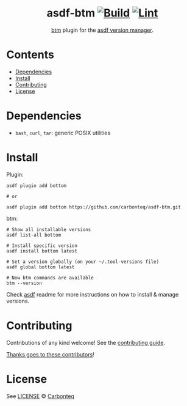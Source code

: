 <div align="center">

# asdf-btm [![Build](https://github.com/carbonteq/asdf-btm/actions/workflows/build.yml/badge.svg)](https://github.com/carbonteq/asdf-btm/actions/workflows/build.yml) [![Lint](https://github.com/carbonteq/asdf-btm/actions/workflows/lint.yml/badge.svg)](https://github.com/carbonteq/asdf-btm/actions/workflows/lint.yml)

[btm](https://github.com/ClementTsang/bottom) plugin for the [asdf version manager](https://asdf-vm.com).

</div>

# Contents

- [Dependencies](#dependencies)
- [Install](#install)
- [Contributing](#contributing)
- [License](#license)

# Dependencies

- `bash`, `curl`, `tar`: generic POSIX utilities

# Install

Plugin:

```shell
asdf plugin add bottom

# or

asdf plugin add bottom https://github.com/carbonteq/asdf-btm.git
```

btm:

```shell
# Show all installable versions
asdf list-all bottom

# Install specific version
asdf install bottom latest

# Set a version globally (on your ~/.tool-versions file)
asdf global bottom latest

# Now btm commands are available
btm --version
```

Check [asdf](https://github.com/asdf-vm/asdf) readme for more instructions on how to
install & manage versions.

# Contributing

Contributions of any kind welcome! See the [contributing guide](contributing.md).

[Thanks goes to these contributors](https://github.com/carbonteq/asdf-btm/graphs/contributors)!

# License

See [LICENSE](LICENSE) © [Carbonteq](https://github.com/carbonteq/)
